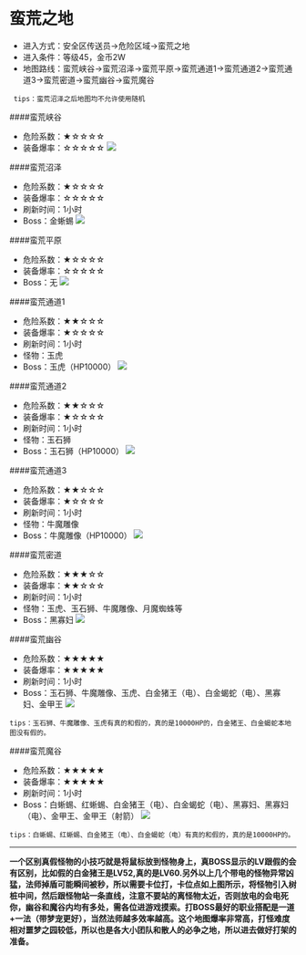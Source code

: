 # 蛮荒之地

* 进入方式：安全区传送员→危险区域→蛮荒之地
* 进入条件：等级45，金币2W
* 地图路线：蛮荒峡谷→蛮荒沼泽→蛮荒平原→蛮荒通道1→蛮荒通道2→蛮荒通道3→蛮荒密道→蛮荒幽谷→蛮荒魔谷

```
 tips：蛮荒沼泽之后地图均不允许使用随机
```
####蛮荒峡谷
* 危险系数：★☆☆☆☆
* 装备爆率：☆☆☆☆☆
![](maps/蛮荒峡谷.png)

####蛮荒沼泽
* 危险系数：★☆☆☆☆
* 装备爆率：☆☆☆☆☆
* 刷新时间：1小时
* Boss：金蜥蜴
![](maps/蛮荒沼泽.png)

####蛮荒平原
* 危险系数：★☆☆☆☆
* 装备爆率：☆☆☆☆☆
* Boss：无
![](maps/蛮荒平原.png)

####蛮荒通道1
* 危险系数：★★☆☆☆
* 装备爆率：★☆☆☆☆
* 刷新时间：1小时
* 怪物：玉虎
* Boss：玉虎（HP10000）
![](maps/蛮荒通道1.png)

####蛮荒通道2
* 危险系数：★★☆☆☆
* 装备爆率：★☆☆☆☆
* 刷新时间：1小时
* 怪物：玉石狮
* Boss：玉石狮（HP10000）
![](maps/蛮荒通道2.png)

####蛮荒通道3
* 危险系数：★★☆☆☆
* 装备爆率：★☆☆☆☆
* 刷新时间：1小时
* 怪物：牛魔雕像
* Boss：牛魔雕像（HP10000）
![](maps/蛮荒通道3.png)

####蛮荒密道
* 危险系数：★★★☆☆
* 装备爆率：★★☆☆☆
* 刷新时间：1小时
* 怪物：玉虎、玉石狮、牛魔雕像、月魔蜘蛛等
* Boss：黑寡妇
![](maps/蛮荒密道.png)

####蛮荒幽谷
* 危险系数：★★★★★
* 装备爆率：★★★★★
* 刷新时间：1小时
* Boss：玉石狮、牛魔雕像、玉虎、白金猪王（电）、白金蝎蛇（电）、黑寡妇、金甲王
![](maps/蛮荒幽谷.png)

```
tips：玉石狮、牛魔雕像、玉虎有真的和假的，真的是10000HP的，白金猪王、白金蝎蛇本地图没有假的。
```

####蛮荒魔谷
* 危险系数：★★★★★
* 装备爆率：★★★★★
* 刷新时间：1小时
* Boss：白蜥蜴、红蜥蜴、白金猪王（电）、白金蝎蛇（电）、黑寡妇、黑寡妇（电）、金甲王、金甲王（射箭）
![](maps/蛮荒魔谷.png)

```
tips：白蜥蜴、红蜥蜴、白金猪王（电）、白金蝎蛇（电）有真的和假的，真的是10000HP的。
```

-------


**一个区别真假怪物的小技巧就是将鼠标放到怪物身上，真BOSS显示的LV跟假的会有区别，比如假的白金猪王是LV52,真的是LV60.另外以上几个带电的怪物异常凶猛，法师掉盾可能瞬间被秒，所以需要卡位打，卡位点如上图所示，将怪物引入树桩中间，然后跟怪物站一条直线，注意不要站的离怪物太近，否则放电的会电死你，幽谷和魔谷内均有多处，需各位进游戏摸索。打BOSS最好的职业搭配是一道+一法（带梦宠更好），当然法师越多效率越高。这个地图爆率非常高，打怪难度相对噩梦之园较低，所以也是各大小团队和散人的必争之地，所以进去做好打架的准备。**



















